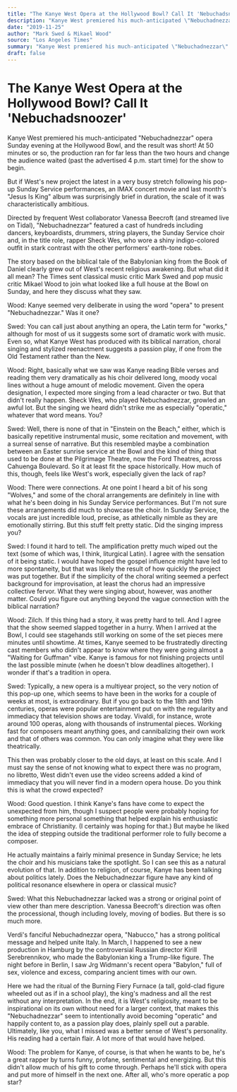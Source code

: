 ```yaml
---
title: "The Kanye West Opera at the Hollywood Bowl? Call It 'Nebuchadsnoozer'"
description: "Kanye West premiered his much-anticipated \"Nebuchadnezzar\" opera Sunday evening at the Hollywood Bowl. At 50 minutes or so, the production ran for far less than the two hours. But if West's new projec..."
date: "2019-11-25"
author: "Mark Swed & Mikael Wood"
source: "Los Angeles Times"
summary: "Kanye West premiered his much-anticipated \"Nebuchadnezzar\" opera Sunday evening at the Hollywood Bowl. At 50 minutes or so, the production ran for far less than the two hours. But if West's new project the latest in a busy stretch following his pop-up Sunday Service performances, an IMAX concert movie and last month's \"Jesus Is King\" album was surprisingly brief in duration."
draft: false
---
```


# The Kanye West Opera at the Hollywood Bowl? Call It 'Nebuchadsnoozer'

Kanye West premiered his much-anticipated "Nebuchadnezzar" opera Sunday evening at the Hollywood Bowl, and the result was short! At 50 minutes or so, the production ran for far less than the two hours and change the audience waited (past the advertised 4 p.m. start time) for the show to begin.

But if West's new project the latest in a very busy stretch following his pop-up Sunday Service performances, an IMAX concert movie and last month's "Jesus Is King" album was surprisingly brief in duration, the scale of it was characteristically ambitious.

Directed by frequent West collaborator Vanessa Beecroft (and streamed live on Tidal), "Nebuchadnezzar" featured a cast of hundreds including dancers, keyboardists, drummers, string players, the Sunday Service choir and, in the title role, rapper Sheck Wes, who wore a shiny indigo-colored outfit in stark contrast with the other performers' earth-tone robes.

The story based on the biblical tale of the Babylonian king from the Book of Daniel clearly grew out of West's recent religious awakening. But what did it all mean? The Times sent classical music critic Mark Swed and pop music critic Mikael Wood to join what looked like a full house at the Bowl on Sunday, and here they discuss what they saw.

Wood: Kanye seemed very deliberate in using the word "opera" to present "Nebuchadnezzar." Was it one?

Swed: You can call just about anything an opera, the Latin term for "works," although for most of us it suggests some sort of dramatic work with music. Even so, what Kanye West has produced with its biblical narration, choral singing and stylized reenactment suggests a passion play, if one from the Old Testament rather than the New.

Wood: Right, basically what we saw was Kanye reading Bible verses and reading them very dramatically as his choir delivered long, moody vocal lines without a huge amount of melodic movement. Given the opera designation, I expected more singing from a lead character or two. But that didn't really happen. Sheck Wes, who played Nebuchadnezzar, growled an awful lot. But the singing we heard didn't strike me as especially "operatic," whatever that word means. You?

Swed: Well, there is none of that in "Einstein on the Beach," either, which is basically repetitive instrumental music, some recitation and movement, with a surreal sense of narrative. But this resembled maybe a combination between an Easter sunrise service at the Bowl and the kind of thing that used to be done at the Pilgrimage Theatre, now the Ford Theatres, across Cahuenga Boulevard. So it at least fit the space historically. How much of this, though, feels like West's work, especially given the lack of rap?

Wood: There were connections. At one point I heard a bit of his song "Wolves," and some of the choral arrangements are definitely in line with what he's been doing in his Sunday Service performances. But I'm not sure these arrangements did much to showcase the choir. In Sunday Service, the vocals are just incredible loud, precise, as athletically nimble as they are emotionally stirring. But this stuff felt pretty static. Did the singing impress you?

Swed: I found it hard to tell. The amplification pretty much wiped out the text (some of which was, I think, liturgical Latin). I agree with the sensation of it being static. I would have hoped the gospel influence might have led to more spontaneity, but that was likely the result of how quickly the project was put together. But if the simplicity of the choral writing seemed a perfect background for improvisation, at least the chorus had an impressive collective fervor. What they were singing about, however, was another matter. Could you figure out anything beyond the vague connection with the biblical narration?

Wood: Zilch. If this thing had a story, it was pretty hard to tell. And I agree that the show seemed slapped together in a hurry. When I arrived at the Bowl, I could see stagehands still working on some of the set pieces mere minutes until showtime. At times, Kanye seemed to be frustratedly directing cast members who didn't appear to know where they were going almost a "Waiting for Guffman" vibe. Kanye is famous for not finishing projects until the last possible minute (when he doesn't blow deadlines altogether). I wonder if that's a tradition in opera.

Swed: Typically, a new opera is a multiyear project, so the very notion of this pop-up one, which seems to have been in the works for a couple of weeks at most, is extraordinary. But if you go back to the 18th and 19th centuries, operas were popular entertainment put on with the regularity and immediacy that television shows are today. Vivaldi, for instance, wrote around 100 operas, along with thousands of instrumental pieces. Working fast for composers meant anything goes, and cannibalizing their own work and that of others was common. You can only imagine what they were like theatrically.

This then was probably closer to the old days, at least on this scale. And I must say the sense of not knowing what to expect there was no program, no libretto, West didn't even use the video screens added a kind of immediacy that you will never find in a modern opera house. Do you think this is what the crowd expected?

Wood: Good question. I think Kanye's fans have come to expect the unexpected from him, though I suspect people were probably hoping for something more personal something that helped explain his enthusiastic embrace of Christianity. (I certainly was hoping for that.) But maybe he liked the idea of stepping outside the traditional performer role to fully become a composer.

He actually maintains a fairly minimal presence in Sunday Service; he lets the choir and his musicians take the spotlight. So I can see this as a natural evolution of that. In addition to religion, of course, Kanye has been talking about politics lately. Does the Nebuchadnezzar figure have any kind of political resonance elsewhere in opera or classical music?

Swed: What this Nebuchadnezzar lacked was a strong or original point of view other than mere description. Vanessa Beecroft's direction was often the processional, though including lovely, moving of bodies. But there is so much more.

Verdi's fanciful Nebuchadnezzar opera, "Nabucco," has a strong political message and helped unite Italy. In March, I happened to see a new production in Hamburg by the controversial Russian director Kirill Serebrennikov, who made the Babylonian king a Trump-like figure. The night before in Berlin, I saw Jrg Widmann's recent opera "Babylon," full of sex, violence and excess, comparing ancient times with our own.

Here we had the ritual of the Burning Fiery Furnace (a tall, gold-clad figure wheeled out as if in a school play), the king's madness and all the rest without any interpretation. In the end, it is West's religiosity, meant to be inspirational on its own without need for a larger context, that makes this "Nebuchadnezzar" seem to intentionally avoid becoming "operatic" and happily content to, as a passion play does, plainly spell out a parable. Ultimately, like you, what I missed was a better sense of West's personality. His reading had a certain flair. A lot more of that would have helped.

Wood: The problem for Kanye, of course, is that when he wants to be, he's a great rapper by turns funny, profane, sentimental and energizing. But this didn't allow much of his gift to come through. Perhaps he'll stick with opera and put more of himself in the next one. After all, who's more operatic a pop star?
